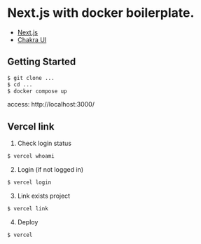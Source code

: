 # Next.js with docker boilerplate.

- [Next.js](https://nextjs.org/)
- [Chakra UI](https://chakra-ui.com/)

## Getting Started

```sh
$ git clone ...
$ cd ...
$ docker compose up
```

access: http://localhost:3000/

## Vercel link

1. Check login status

```sh
$ vercel whoami
```

2. Login (if not logged in)

```sh
$ vercel login
```

3. Link exists project

```sh
$ vercel link
```

4. Deploy

```sh
$ vercel
```
